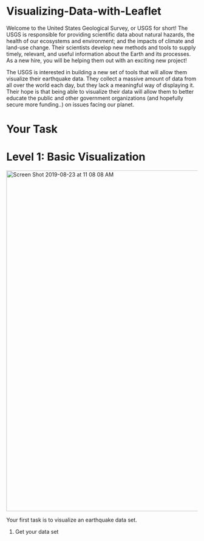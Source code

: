 # Visualizing-Data-with-Leaflet

Welcome to the United States Geological Survey, or USGS for short! The USGS is responsible for providing scientific data about natural hazards, the health of our ecosystems and environment; and the impacts of climate and land-use change. Their scientists develop new methods and tools to supply timely, relevant, and useful information about the Earth and its processes. As a new hire, you will be helping them out with an exciting new project!

The USGS is interested in building a new set of tools that will allow them visualize their earthquake data. They collect a massive amount of data from all over the world each day, but they lack a meaningful way of displaying it. Their hope is that being able to visualize their data will allow them to better educate the public and other government organizations (and hopefully secure more funding..) on issues facing our planet.

# Your Task

# Level 1: Basic Visualization
<img width="896" alt="Screen Shot 2019-08-23 at 11 08 08 AM" src="https://user-images.githubusercontent.com/49076702/63613766-5696cb00-c596-11e9-948e-90fb9f825c41.png">

Your first task is to visualize an earthquake data set.

1) Get your data set
